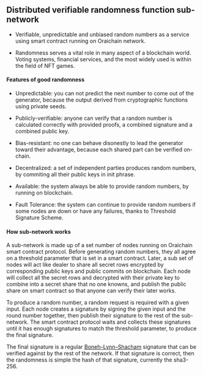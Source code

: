## Distributed verifiable randomness function sub-network

- Verifiable, unpredictable and unbiased random numbers as a service using smart contract running on Oraichain network.

- Randomness serves a vital role in many aspect of a blockchain world. Voting systems, financial services, and the most widely used is within the field of NFT games.

#### Features of good randomness

- Unpredictable: you can not predict the next number to come out of the generator, because the output derived from cryptographic functions using private seeds.

- Publicly-verifiable: anyone can verify that a random number is calculated correctly with provided proofs, a combined signature and a combined public key.

- Bias-resistant: no one can behave disonestly to lead the generator toward their advantage, because each shared part can be verified on-chain.

- Decentralized: a set of independent parties produces random numbers, by commiting all their public keys in init phrase.

- Available: the system always be able to provide random numbers, by running on blockchain.

- Fault Tolerance: the system can continue to provide random numbers if some nodes are down or have any failures, thanks to Threshold Signature Scheme.

#### How sub-network works

A sub-network is made up of a set number of nodes running on Oraichain smart contract protocol. Before generating random numbers, they all agree on a threshold parameter that is set in a smart contract. Later, a sub set of nodes will act like dealer to share all secret rows encrypted by corresponding public keys and public commits on blockchain. Each node will collect all the secret rows and decrypted with their private key to combine into a secret share that no one knowns, and publish the public share on smart contract so that anyone can verify their later works.

To produce a random number, a random request is required with a given input. Each node creates a signature by signing the given input and the round number together, then publish their signature to the rest of the sub-network. The smart contract protocol waits and collects these signatures until it has enough signatures to match the threshold parameter, to produce the final signature.

The final signature is a regular [Boneh–Lynn–Shacham](https://en.wikipedia.org/wiki/BLS_digital_signature) signature that can be verified against by the rest of the network. If that signature is correct, then the randomness is simple the hash of that signature, currently the sha3-256.
